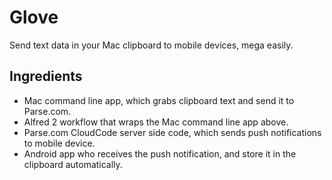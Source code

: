 Glove
=====

Send text data in your Mac clipboard to mobile devices, mega easily.

Ingredients
-----------

- Mac command line app, which grabs clipboard text and send it to Parse.com.
- Alfred 2 workflow that wraps the Mac command line app above.
- Parse.com CloudCode server side code, which sends push notifications to mobile device.
- Android app who receives the push notification, and store it in the clipboard automatically.
